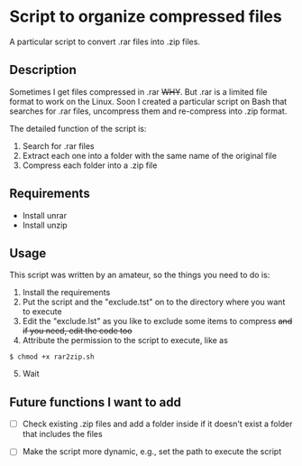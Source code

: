 Script to organize compressed files
====

A particular script to convert .rar files into .zip files.

## Description
Sometimes I get files compressed in .rar ~~WHY~~. But .rar is a limited file format to 
work on the Linux. Soon I created a particular script on Bash that searches for
.rar files, uncompress them and re-compress into .zip format.

The detailed function of the script is:
1. Search for .rar files
1. Extract each one into a folder with the same name of the original file
1. Compress each folder into a .zip file

## Requirements
- Install unrar
- Install unzip

## Usage
This script was written by an amateur, so the things you need to do is:

1. Install the requirements
2. Put the script and the "exclude.tst" on to the directory where you want to execute
3. Edit the "exclude.lst" as you like to exclude some items to compress ~~and if you
need, edit the code too~~
4. Attribute the permission to the script to execute, like as
  ```
  $ chmod +x rar2zip.sh
  ```
5. Wait 

## Future functions I want to add
- [ ] Check existing .zip files and add a folder inside if it doesn't exist a folder that includes the files
- [ ] Make the script more dynamic, e.g., set the path to execute the script

